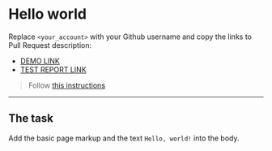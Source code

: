# Hello world
Replace `<your_account>` with your Github username and copy the links to Pull Request description:
- [DEMO LINK](https://Vivdyuk.github.io/layout_hello-world/)
- [TEST REPORT LINK](https://Vivdyuk.github.io/layout_hello-world/report/html_report/)

> Follow [this instructions](https://github.com/mate-academy/layout_task-guideline#how-to-solve-the-layout-tasks-on-github)
___

## The task 
Add the basic page markup and the text `Hello, world!` into the body.
